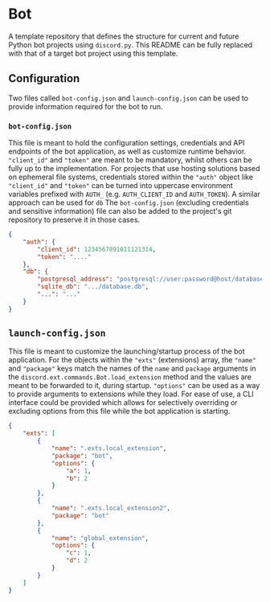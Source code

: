 # Bot
A template repository that defines the structure for current and future Python bot projects using `discord.py`. This README can be fully replaced with that of a target bot project using this template.

## Configuration
Two files called `bot-config.json` and `launch-config.json` can be used to provide information required for the bot to run.


### `bot-config.json`
This file is meant to hold the configuration settings, credentials and API endpoints of the bot application, as well as customize runtime behavior. `"client_id"` and `"token"` are meant to be mandatory, whilst others can be fully up to the implementation. For projects that use hosting solutions based on ephemeral file systems, credentials stored within the `"auth"` object like `"client_id"` and `"token"` can be turned into uppercase environment variables prefixed with `AUTH_` (e.g. `AUTH_CLIENT_ID` and `AUTH_TOKEN`). A similar approach can be used for `db` The `bot-config.json` (excluding credentials and sensitive information) file can also be added to the project's git repository to preserve it in those cases. 

```json
{
    "auth": {
        "client_id": 1234567891011121314,
        "token": "...."
    },
    "db": {
        "postgresql_address": "postgresql://user:password@host/database",
        "sqlite_db": ".../database.db",
        "...": "..."
    }
}
```

## `launch-config.json`
This file is meant to customize the launching/startup process of the bot application. For the objects within the `"exts"` (extensions) array, the `"name"` and `"package"` keys match the names of the `name` and `package` arguments in the `discord.ext.commands.Bot.load_extension` method and the values are meant to be forwarded to it, during startup. `"options"` can be used as a way to provide arguments to extensions while they load. For ease of use, a CLI interface could be provided which allows for selectively overriding or excluding options from this file while the bot application is starting.

```json
{
    "exts": [
        {
            "name": ".exts.local_extension",
            "package": "bot",
            "options": {
                "a": 1,
                "b": 2
            }
        },
        {
            "name": ".exts.local_extension2",
            "package": "bot"
        },
        {
            "name": "global_extension",
            "options": {
                "c": 1,
                "d": 2
            }
        }
    ]
}
```
